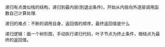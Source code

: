 递归有点类似栈的结构，递归到最内层(到退出条件)，开始从内层向外逐层调用函数自己计算处理.

递归的难点：不断的调用自身，返回值的顺序，最终返回值是什么

递归逻辑：画一个树形图，手动执行递归代码，叶子节点为终止条件，根结点为最终的返回值。